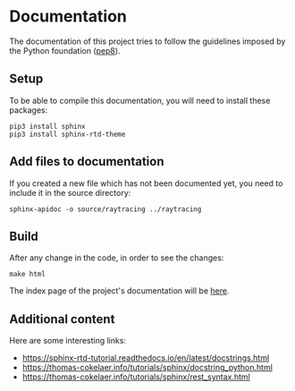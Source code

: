 # Documentation

The documentation of this project tries to follow the guidelines imposed by the Python foundation ([pep8](https://www.python.org/dev/peps/pep-0008/)).

## Setup

To be able to compile this documentation, you will need to install these packages:

```
pip3 install sphinx
pip3 install sphinx-rtd-theme
```

## Add files to documentation
If you created a new file which has not been documented yet, you need to include it in the source directory:
```
sphinx-apidoc -o source/raytracing ../raytracing
```

## Build

After any change in the code, in order to see the changes:
```
make html
```

The index page of the project's documentation will be [here](build/html/index.html).

## Additional content

Here are some interesting links:
- https://sphinx-rtd-tutorial.readthedocs.io/en/latest/docstrings.html
- https://thomas-cokelaer.info/tutorials/sphinx/docstring_python.html
- https://thomas-cokelaer.info/tutorials/sphinx/rest_syntax.html
